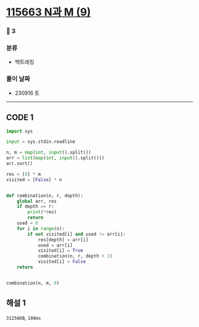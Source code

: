# [115663 N과 M (9)](https://www.acmicpc.net/problem/115663)

### 🥈 3

### 분류

- 백트래킹

### 풀이 날짜

- 230916 토

---

## CODE 1

```python
import sys

input = sys.stdin.readline

n, m = map(int, input().split())
arr = list(map(int, input().split()))
arr.sort()

res = [0] * m
visited = [False] * n


def combination(n, r, depth):
    global arr, res
    if depth == r:
        print(*res)
        return
    used = 0
    for i in range(n):
        if not visited[i] and used != arr[i]:
            res[depth] = arr[i]
            used = arr[i]
            visited[i] = True
            combination(n, r, depth + 1)
            visited[i] = False
    return


combination(n, m, 0)
```

## 해설 1

`31256KB`, `108ms`
